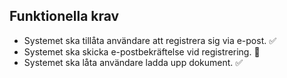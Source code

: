 ## Funktionella krav

- Systemet ska tillåta användare att registrera sig via e-post. ✅
- Systemet ska skicka e-postbekräftelse vid registrering. 🔄
- Systemet ska låta användare ladda upp dokument. ✅
